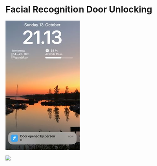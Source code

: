 # Facial Recognition Door Unlocking

![](/Images/IMG_4441_cropped.jpg)


![](/Images/Facial_recognition_door_unlock.gif)
